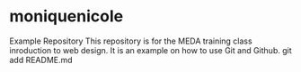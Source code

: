 # moniquenicole
Example Repository
This repository is for the MEDA training class inroduction to web design. It is an example on how to use Git and Github.
git add README.md


